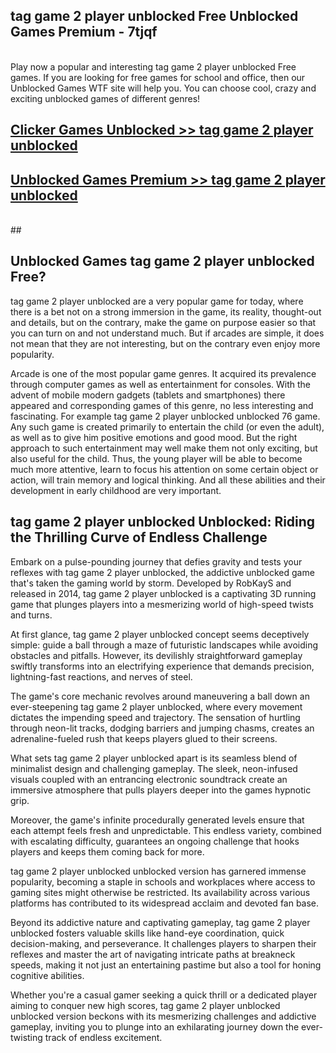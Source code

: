 ## tag game 2 player unblocked Free Unblocked Games Premium - 7tjqf <br>
<br>
Play now a popular and interesting tag game 2 player unblocked Free games. If you are looking for free games for school and office, then our Unblocked Games WTF site will help you. You can choose cool, crazy and exciting unblocked games of different genres!


##  [Clicker Games Unblocked >> tag game 2 player unblocked](http://freeplayer.one?title=tag_game_2_player_unblocked&ref=05)

##  [Unblocked Games Premium >> tag game 2 player unblocked](http://freeplayer.one?title=tag_game_2_player_unblocked&ref=05)
  <br>
  ##



## Unblocked Games tag game 2 player unblocked Free?

tag game 2 player unblocked are a very popular game for today, where there is a bet not on a strong immersion in the game, its reality, thought-out and details, but on the contrary, make the game on purpose easier so that you can turn on and not understand much. But if arcades are simple, it does not mean that they are not interesting, but on the contrary even enjoy more popularity.

Arcade is one of the most popular game genres. It acquired its prevalence through computer games as well as entertainment for consoles. With the advent of mobile modern gadgets (tablets and smartphones) there appeared and corresponding games of this genre, no less interesting and fascinating. For example tag game 2 player unblocked unblocked 76 game. Any such game is created primarily to entertain the child (or even the adult), as well as to give him positive emotions and good mood. But the right approach to such entertainment may well make them not only exciting, but also useful for the child. Thus, the young player will be able to become much more attentive, learn to focus his attention on some certain object or action, will train memory and logical thinking. And all these abilities and their development in early childhood are very important.

##  tag game 2 player unblocked Unblocked: Riding the Thrilling Curve of Endless Challenge

Embark on a pulse-pounding journey that defies gravity and tests your reflexes with tag game 2 player unblocked, the addictive unblocked game that's taken the gaming world by storm. Developed by RobKayS and released in 2014, tag game 2 player unblocked is a captivating 3D running game that plunges players into a mesmerizing world of high-speed twists and turns.

At first glance, tag game 2 player unblocked concept seems deceptively simple: guide a ball through a maze of futuristic landscapes while avoiding obstacles and pitfalls. However, its devilishly straightforward gameplay swiftly transforms into an electrifying experience that demands precision, lightning-fast reactions, and nerves of steel.

The game's core mechanic revolves around maneuvering a ball down an ever-steepening tag game 2 player unblocked, where every movement dictates the impending speed and trajectory. The sensation of hurtling through neon-lit tracks, dodging barriers and jumping chasms, creates an adrenaline-fueled rush that keeps players glued to their screens.

What sets tag game 2 player unblocked apart is its seamless blend of minimalist design and challenging gameplay. The sleek, neon-infused visuals coupled with an entrancing electronic soundtrack create an immersive atmosphere that pulls players deeper into the games hypnotic grip.

Moreover, the game's infinite procedurally generated levels ensure that each attempt feels fresh and unpredictable. This endless variety, combined with escalating difficulty, guarantees an ongoing challenge that hooks players and keeps them coming back for more.

tag game 2 player unblocked unblocked version has garnered immense popularity, becoming a staple in schools and workplaces where access to gaming sites might otherwise be restricted. Its availability across various platforms has contributed to its widespread acclaim and devoted fan base.

Beyond its addictive nature and captivating gameplay, tag game 2 player unblocked fosters valuable skills like hand-eye coordination, quick decision-making, and perseverance. It challenges players to sharpen their reflexes and master the art of navigating intricate paths at breakneck speeds, making it not just an entertaining pastime but also a tool for honing cognitive abilities.

Whether you're a casual gamer seeking a quick thrill or a dedicated player aiming to conquer new high scores, tag game 2 player unblocked unblocked version beckons with its mesmerizing challenges and addictive gameplay, inviting you to plunge into an exhilarating journey down the ever-twisting track of endless excitement.